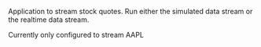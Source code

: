 Application to stream stock quotes. Run either the simulated data stream or the realtime data stream.

Currently only configured to stream AAPL
